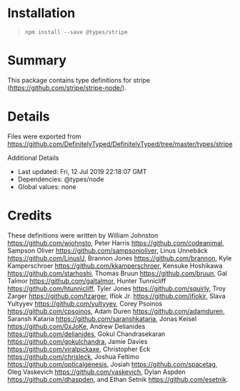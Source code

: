# Installation
> `npm install --save @types/stripe`

# Summary
This package contains type definitions for stripe (https://github.com/stripe/stripe-node/).

# Details
Files were exported from https://github.com/DefinitelyTyped/DefinitelyTyped/tree/master/types/stripe

Additional Details
 * Last updated: Fri, 12 Jul 2019 22:18:07 GMT
 * Dependencies: @types/node
 * Global values: none

# Credits
These definitions were written by William Johnston <https://github.com/wjohnsto>, Peter Harris <https://github.com/codeanimal>, Sampson Oliver <https://github.com/sampsonjoliver>, Linus Unnebäck <https://github.com/LinusU>, Brannon Jones <https://github.com/brannon>, Kyle Kamperschroer <https://github.com/kkamperschroer>, Kensuke Hoshikawa <https://github.com/starhoshi>, Thomas Bruun <https://github.com/bruun>, Gal Talmor <https://github.com/galtalmor>, Hunter Tunnicliff <https://github.com/htunnicliff>, Tyler Jones <https://github.com/squirly>, Troy Zarger <https://github.com/tzarger>, Ifiok Jr. <https://github.com/ifiokjr>, Slava Yultyyev <https://github.com/yultyyev>, Corey Psoinos <https://github.com/cpsoinos>, Adam Duren <https://github.com/adamduren>, Saransh Kataria <https://github.com/saranshkataria>, Jonas Keisel <https://github.com/0xJoKe>, Andrew Delianides <https://github.com/delianides>, Gokul Chandrasekaran <https://github.com/gokulchandra>, Jamie Davies <https://github.com/viralpickaxe>, Christopher Eck <https://github.com/chrisleck>, Joshua Feltimo <https://github.com/opticalgenesis>, Josiah <https://github.com/spacetag>, Oleg Vaskevich <https://github.com/vaskevich>, Dylan Aspden <https://github.com/dhaspden>, and Ethan Setnik <https://github.com/esetnik>.
